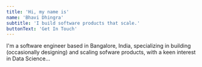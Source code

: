 ```yaml
---
title: 'Hi, my name is'
name: 'Bhavi Dhingra'
subtitle: 'I build software products that scale.'
buttonText: 'Get In Touch'
---
```


I'm a software engineer based in Bangalore, India, specializing in building (occasionally designing) and scaling sofware products, with a keen interest in Data Science...
